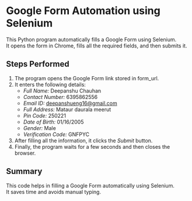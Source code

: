 # Google Form Automation using Selenium

This Python program automatically fills a Google Form using Selenium.  
It opens the form in Chrome, fills all the required fields, and then submits it.

## Steps Performed

1. The program opens the Google Form link stored in form_url.
2. It enters the following details:
   - *Full Name:* Deepanshu Chauhan  
   - *Contact Number:* 6395862556  
   - *Email ID:* deepanshueng16@gmail.com  
   - *Full Address:* Mataur daurala meerut  
   - *Pin Code:* 250221  
   - *Date of Birth:* 01/16/2005  
   - *Gender:* Male  
   - *Verification Code:* GNFPYC
3. After filling all the information, it clicks the *Submit* button.
4. Finally, the program waits for a few seconds and then closes the browser.

## Summary

This code helps in filling a Google Form automatically using Selenium.  
It saves time and avoids manual typing.
